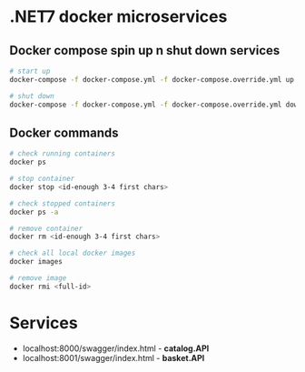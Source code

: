 # .NET7 docker microservices



## Docker compose spin up n shut down services

```bash
# start up
docker-compose -f docker-compose.yml -f docker-compose.override.yml up -d

# shut down
docker-compose -f docker-compose.yml -f docker-compose.override.yml down

```


## Docker commands

```bash
# check running containers
docker ps

# stop container
docker stop <id-enough 3-4 first chars>

# check stopped containers
docker ps -a

# remove container
docker rm <id-enough 3-4 first chars>

# check all local docker images
docker images

# remove image
docker rmi <full-id>
```


# Services
- localhost:8000/swagger/index.html   - **catalog.API**
- localhost:8001/swagger/index.html   - **basket.API**